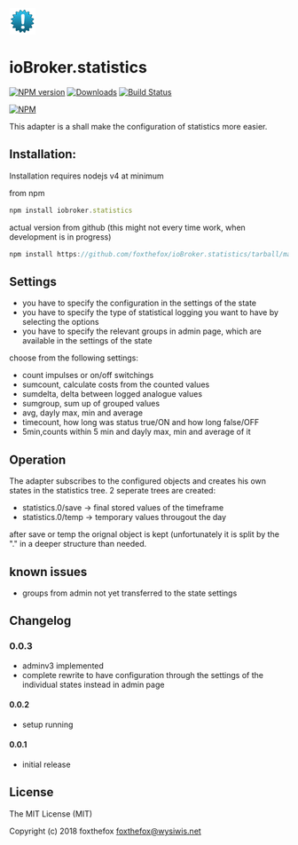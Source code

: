 ![Logo](admin/statistics.png)
# ioBroker.statistics

[![NPM version](http://img.shields.io/npm/v/iobroker.statistics.svg)](https://www.npmjs.com/package/iobroker.statistics)
[![Downloads](https://img.shields.io/npm/dm/iobroker.statistics.svg)](https://www.npmjs.com/package/iobroker.statistics)
[![Build Status](https://travis-ci.org/foxthefox/iobroker.statistics.svg?branch=master)](https://travis-ci.org/foxthefox/iobroker.statistics)

[![NPM](https://nodei.co/npm/iobroker.statistics.png?downloads=true)](https://nodei.co/npm/iobroker.statistics/)

This adapter is a shall make the configuration of statistics more easier. 

## Installation:
Installation requires nodejs v4 at minimum

from npm
```javascript
npm install iobroker.statistics
```
actual version from github (this might not every time work, when development is in progress)
```javascript
npm install https://github.com/foxthefox/ioBroker.statistics/tarball/master --production
```

## Settings
* you have to specify the configuration in the settings of the state
* you have to specify the type of statistical logging you want to have by selecting the options
* you have to specify the relevant groups in admin page, which are available in the settings of the state

choose from the following settings:

* count impulses or on/off switchings
* sumcount, calculate costs from the counted values
* sumdelta, delta between logged analogue values
* sumgroup, sum up of grouped values
* avg, dayly max, min and average
* timecount, how long was status true/ON and how long false/OFF
* 5min,counts within 5 min and dayly max, min and average of it

## Operation
The adapter subscribes to the configured objects and creates his own states in the statistics tree.
2 seperate trees are created:

* statistics.0/save -> final stored values of the timeframe
* statistics.0/temp -> temporary values througout the day

after save or temp the orignal object is kept (unfortunately it is split by the "." in a deeper structure than needed.

## known issues

* groups from admin not yet transferred to the state settings

## Changelog
### 0.0.3
* adminv3 implemented
* complete rewrite to have configuration through the settings of the individual states instead in admin page

#### 0.0.2
* setup running

#### 0.0.1
* initial release 

## License

The MIT License (MIT)

Copyright (c) 2018 foxthefox <foxthefox@wysiwis.net>
